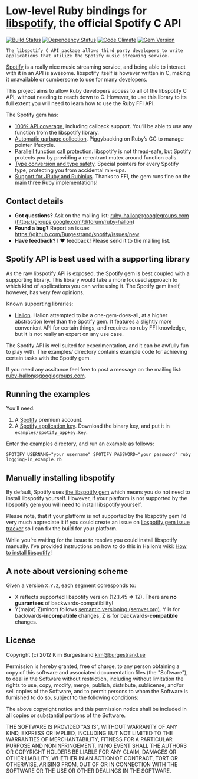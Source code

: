 Low-level Ruby bindings for [libspotify][], the official Spotify C API
======================================================================
[![Build Status](https://secure.travis-ci.org/Burgestrand/spotify.png?branch=master)](http://travis-ci.org/Burgestrand/spotify)
[![Dependency Status](https://gemnasium.com/Burgestrand/spotify.png)](https://gemnasium.com/Burgestrand/spotify)
[![Code Climate](https://codeclimate.com/github/Burgestrand/spotify.png)](https://codeclimate.com/github/Burgestrand/spotify)
[![Gem Version](https://badge.fury.io/rb/spotify.png)](http://badge.fury.io/rb/spotify)

    The libspotify C API package allows third party developers to write
    applications that utilize the Spotify music streaming service.

[Spotify][] is a really nice music streaming service, and being able to interact
with it in an API is awesome. libspotify itself is however written in C, making
it unavailable or cumbersome to use for many developers.

This project aims to allow Ruby developers access to all of the libspotify C API,
without needing to reach down to C. However, to use this library to its full extent
you will need to learn how to use the Ruby FFI API.

The Spotify gem has:

- [100% API coverage][], including callback support. You’ll be able to use any function from the libspotify library.
- [Automatic garbage collection][]. Piggybacking on Ruby’s GC to manage pointer lifecycle.
- [Parallell function call protection][]. libspotify is not thread-safe, but Spotify protects you by providing a re-entrant mutex around function calls.
- [Type conversion and type safety][]. Special pointers for every Spotify type, protecting you from accidental mix-ups.
- [Support for JRuby and Rubinius][]. Thanks to FFI, the gem runs fine on the main three Ruby implementations!

[100% API coverage]: http://rdoc.info/github/Burgestrand/spotify/master/Spotify/API
[Automatic garbage collection]: http://rdoc.info/github/Burgestrand/spotify/master/Spotify/ManagedPointer
[Parallell function call protection]: http://rdoc.info/github/Burgestrand/spotify/master/Spotify#method_missing-class_method
[Type conversion and type safety]: http://rdoc.info/github/Burgestrand/spotify/master/Spotify/ManagedPointer
[Support for JRuby and Rubinius]: https://github.com/Burgestrand/spotify/blob/master/.travis.yml

Contact details
---------------

- __Got questions?__ Ask on the mailing list: [ruby-hallon@googlegroups.com][] (<https://groups.google.com/d/forum/ruby-hallon>)
- __Found a bug?__ Report an issue: <https://github.com/Burgestrand/spotify/issues/new>
- __Have feedback?__ I ❤ feedback! Please send it to the mailing list.

Spotify API is best used with a supporting library
--------------------------------------------------
As the raw libspotify API is exposed, the Spotify gem is best coupled with a supporting
library. This library would take a more focused approach to which kind of applications
you can write using it. The Spotify gem itself, however, has very few opinions.

Known supporting libraries:

- [Hallon](https://github.com/Burgestrand/Hallon). Hallon attempted to be a one-gem-does-all,
  at a higher abstraction level than the Spotify gem. It features a slightly more convenient
  API for certain things, and requires no ruby FFI knowledge, but it is not really an expert
  on any use case.

The Spotify API is well suited for experimentation, and it can be awfully fun to play with.
The examples/ directory contains example code for achieving certain tasks with the Spotify gem.

If you need any assitance feel free to post a message on the mailing list: [ruby-hallon@googlegroups.com][].

Running the examples
--------------------

You’ll need:

1. A [Spotify](http://spotify.com/) premium account.
2. A [Spotify application key](https://developer.spotify.com/technologies/libspotify/keys/). Download the binary key,
   and put it in `examples/spotify_appkey.key`.

Enter the examples directory, and run an example as follows:

```
SPOTIFY_USERNAME="your username" SPOTIFY_PASSWORD="your password" ruby logging-in_example.rb
```

Manually installing libspotify
------------------------------
By default, Spotify uses [the libspotify gem](https://rubygems.org/gems/libspotify) which means you do
not need to install libspotify yourself. However, if your platform is not supported by the libspotify
gem you will need to install libspotify yourself.

Please note, that if your platform is not supported by the libspotify gem I’d very much appreciate it
if you could create an issue on [libspotify gem issue tracker](https://github.com/Burgestrand/libspotify/issues)
so I can fix the build for your platform.

While you’re waiting for the issue to resolve you could install libspotify manually. I’ve provided
instructions on how to do this in Hallon’s wiki: [How to install libspotify](https://github.com/Burgestrand/Hallon/wiki/How-to-install-libspotify)!

A note about versioning scheme
------------------------------
Given a version `X.Y.Z`, each segment corresponds to:

- X reflects supported libspotify version (12.1.45 => 12). There are __no guarantees__ of backwards-compatibility!
- Y(major).Z(minor) follows [semantic versioning (semver.org)][]. Y is for backwards-**incompatible** changes, Z is for backwards-**compatible** changes.

License
-------
Copyright (c) 2012 Kim Burgestrand <kim@burgestrand.se>

Permission is hereby granted, free of charge, to any person obtaining a copy
of this software and associated documentation files (the "Software"), to deal
in the Software without restriction, including without limitation the rights
to use, copy, modify, merge, publish, distribute, sublicense, and/or sell
copies of the Software, and to permit persons to whom the Software is
furnished to do so, subject to the following conditions:

The above copyright notice and this permission notice shall be included in
all copies or substantial portions of the Software.

THE SOFTWARE IS PROVIDED "AS IS", WITHOUT WARRANTY OF ANY KIND, EXPRESS OR
IMPLIED, INCLUDING BUT NOT LIMITED TO THE WARRANTIES OF MERCHANTABILITY,
FITNESS FOR A PARTICULAR PURPOSE AND NONINFRINGEMENT. IN NO EVENT SHALL THE
AUTHORS OR COPYRIGHT HOLDERS BE LIABLE FOR ANY CLAIM, DAMAGES OR OTHER
LIABILITY, WHETHER IN AN ACTION OF CONTRACT, TORT OR OTHERWISE, ARISING FROM,
OUT OF OR IN CONNECTION WITH THE SOFTWARE OR THE USE OR OTHER DEALINGS IN
THE SOFTWARE.

[semantic versioning (semver.org)]: http://semver.org/
[ruby-hallon@googlegroups.com]: mailto:ruby-hallon@googlegroups.com
[libspotify]: https://developer.spotify.com/technologies/libspotify/
[Spotify]: https://www.spotify.com/
[Hallon]: https://github.com/Burgestrand/Hallon
